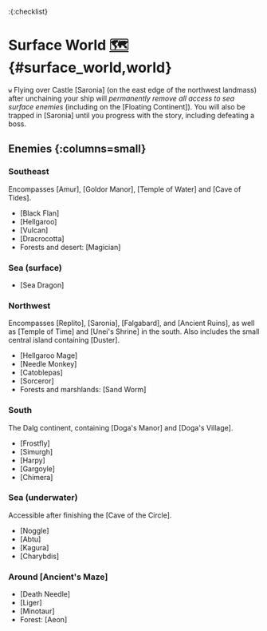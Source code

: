 :{:checklist}

# Surface World [🗺️](https://steamcommunity.com/sharedfiles/filedetails/?id=664665374) {#surface_world,world}

`w` Flying over Castle [Saronia] (on the east edge of the northwest landmass) after unchaining your ship will *permanently remove all access to sea surface enemies* (including on the [Floating Continent]). You will also be trapped in [Saronia] until you progress with the story, including defeating a boss.

## Enemies {:columns=small}

### Southeast

Encompasses [Amur], [Goldor Manor], [Temple of Water] and [Cave of Tides].

* [Black Flan]
* [Hellgaroo]
* [Vulcan]
* [Dracrocotta]
* Forests and desert: [Magician]
  

### Sea (surface)
* [Sea Dragon]


### Northwest

Encompasses [Replito], [Saronia], [Falgabard], and [Ancient Ruins], as well as [Temple of Time] and [Unei's Shrine] in the south. Also includes the small central island containing [Duster].

* [Hellgaroo Mage]
* [Needle Monkey]
* [Catoblepas]
* [Sorceror]
* Forests and marshlands: [Sand Worm]
  

### South

The Dalg continent, containing [Doga's Manor] and [Doga's Village].

* [Frostfly]
* [Simurgh]
* [Harpy]
* [Gargoyle]
* [Chimera]


### Sea (underwater)

Accessible after finishing the [Cave of the Circle].

* [Noggle]
* [Abtu]
* [Kagura]
* [Charybdis]


### Around [Ancient's Maze]

* [Death Needle]
* [Liger]
* [Minotaur]
* Forest: [Aeon]